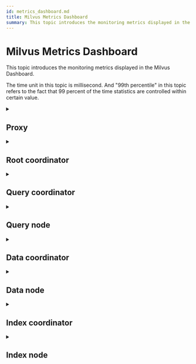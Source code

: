 ```yaml
---
id: metrics_dashboard.md
title: Milvus Metrics Dashboard
summary: This topic introduces the monitoring metrics displayed in the Milvus Dashboard.
---
```


# Milvus Metrics Dashboard

This topic introduces the monitoring metrics displayed in the Milvus Dashboard.

The time unit in this topic is millisecond. And "99th percentile" in this topic refers to the fact that 99 percent of the time statistics are controlled within certain value.

<details><summary><h2>Proxy</h2></summary>

  | Panel    | Panel description  | PromQL (Prometheus query lanage)  | The Milvus metrics used  | Milvus metrics description  |
|---|---|---|---|---|
| Search Vector Count Rate  | The average number of vectors queried per minute by each proxy within the past two minutes.  | ```  sum(increase(milvus_proxy_search_vectors_count{app_kubernetes_io_instance=~"$instance", app_kubernetes_io_name="$app_name", namespace="$namespace"}[2m])/2) by (pod, node_id)  ```  | `milvus_proxy_search_vectors_count`    | The accumulated number of vectors queried.  |
| Insert Vector Count Rate  | The average number of vectors inserted per minute by each proxy within the past two minutes.  | ```  sum(increase(milvus_proxy_insert_vectors_count{app_kubernetes_io_instance=~"$instance", app_kubernetes_io_name="$app_name", namespace="$namespace"}[2m])/2) by (pod, node_id)  ```  | `milvus_proxy_insert_vectors_count`    | The accumulated number of vectors inserted.  |
| Search Latency  | The 99th percentile of the latency of receiving <a href="https://milvus.io/docs/v2.0.x/search.md">search</a> and <a href="https://milvus.io/docs/v2.0.x/query.md">query</a> requests by each proxy within the past two minutes.    | ```  histogram_quantile(0.99, sum by (le, query_type, pod, node_id) (rate(milvus_proxy_sq_lantency_bucket{app_kubernetes_io_instance=~"$instance", app_kubernetes_io_name="$app_name", namespace="$namespace"}[2m])))  ```  | `milvus_proxy_sq_lantency`  | The latency of search and query requests.  |
| Wait Search Result Latency  | The 99th percentile of the latency between sending search and query requests and receiving results by proxy within the past two minutes.  | ```  histogram_quantile(0.99, sum by (le, query_type, pod, node_id) (rate(milvus_proxy_sq_wait_result_lantency_bucket{app_kubernetes_io_instance=~"$instance", app_kubernetes_io_name="$app_name", namespace="$namespace"}[2m])))  ```  | `milvus_proxy_sq_wait_result_lantency`  | The latency between sending search and query requests and receiving results.  |
| Reduce Search Result Latency  | The 99th percentile of the latency of aggregating search and query results by proxy within the past two minutes.  | ```  histogram_quantile(0.99, sum by (le, query_type, pod, node_id) (rate(milvus_proxy_sq_reduce_result_latency_bucket{app_kubernetes_io_instance=~"$instance", app_kubernetes_io_name="$app_name", namespace="$namespace"}[2m])))  ```  | `milvus_proxy_sq_reduce_result_latency`  | The latency of aggregating search and query results returned by each query node.  |
| Decode Search Result Latency  | The 99th percentile of the latency of decoding search and query results by proxy within the past two minutes.  | ```  histogram_quantile(0.99, sum by (le, query_type, pod, node_id) (rate(milvus_proxy_sq_decode_result_latency_bucket{app_kubernetes_io_instance=~"$instance", app_kubernetes_io_name="$app_name", namespace="$namespace"}[2m])))  ```  | `milvus_proxy_sq_decode_result_latency`  | The latency of decoding each search and query result.  |
| Msg Stream Object Num  | The average, maximum, and minimum number of the msgstream objects created by each proxy on its corresponding physical topic within the past two minutes.  | ```  avg(milvus_proxy_msgstream_obj_num{app_kubernetes_io_instance=~"$instance", app_kubernetes_io_name="$app_name", namespace="$namespace"}) by (pod, node_id)  max(milvus_proxy_msgstream_obj_num{app_kubernetes_io_instance=~"$instance", app_kubernetes_io_name="$app_name", namespace="$namespace"}) by (pod, node_id)  min(milvus_proxy_msgstream_obj_num{app_kubernetes_io_instance=~"$instance", app_kubernetes_io_name="$app_name", namespace="$namespace"}) by (pod, node_id)  ```  | `milvus_proxy_msgstream_obj_num`  | The number of msgstream objects created on each physical topic.  |
| Mutation Req Latency  | The 99th percentile of the overall latency of receiving insertion or deletion requests by each proxy within the past two minutes.    | ```  histogram_quantile(0.99, sum by (le, msg_type, pod, node_id) (rate(milvus_proxy_mutation_latency_bucket{app_kubernetes_io_instance=~"$instance", app_kubernetes_io_name="$app_name", namespace="$namespace"}[2m])))  ```  | `milvus_proxy_mutation_latency`  | The latency of insertion or deletion requests.  |
| Mutation Send Latency  | The 99th percentile of the latency of sending insertion or deletion requests by each proxy within the past two minutes.  | ```  histogram_quantile(0.99, sum by (le, msg_type, pod, node_id) (rate(milvus_proxy_mutation_send_latency_bucket{app_kubernetes_io_instance=~"$instance", app_kubernetes_io_name="$app_name", namespace="$namespace"}[2m])))  ```  | `milvus_proxy_mutation_send_latency`    | The latency of sending insertion or deletion requests.  |
| Cache Hit Rate  | The average cache hit rate of operations including `GeCollectionID`, `GetCollectionInfo `, and `GetCollectionSchema` per minute within the past two minutes.  | ```  sum(increase(milvus_proxy_cache_hit_count{app_kubernetes_io_instance=~"$instance", app_kubernetes_io_name="$app_name", namespace="$namespace", cache_state="hit"}[2m])/2) by(cache_name, pod, node_id) / sum(increase(milvus_proxy_cache_hit_count{app_kubernetes_io_instance=~"$instance", app_kubernetes_io_name="$app_name", namespace="$namespace"}[2m])/2) by(cache_name, pod, node_id)  ```  | `milvus_proxy_cache_hit_count`  | The statistics of hit and failure rate of each cache reading operation.    |
| Cache Update Latency  | The 99th percentile of cache update latency by proxy within the past two minutes.  | ```  histogram_quantile(0.99, sum by (le, pod, node_id) (rate(milvus_proxy_cache_update_latency_bucket{app_kubernetes_io_instance=~"$instance", app_kubernetes_io_name="$app_name", namespace="$namespace"}[2m])))  ```  | `milvus_proxy_cache_update_latency`  | The latency of updating cache each time.  |
| Sync Time  | The average, maximum, and minimum number of epoch time synced by each proxy in its corresponding physical channel.    | ```  avg(milvus_proxy_sync_epoch_time{app_kubernetes_io_instance=~"$instance", app_kubernetes_io_name="$app_name", namespace="$namespace"}) by (pod, node_id)  max(milvus_proxy_sync_epoch_time{app_kubernetes_io_instance=~"$instance", app_kubernetes_io_name="$app_name", namespace="$namespace"}) by (pod, node_id)  min(milvus_proxy_sync_epoch_time{app_kubernetes_io_instance=~"$instance", app_kubernetes_io_name="$app_name", namespace="$namespace"}) by (pod, node_id)  ```  | `milvus_proxy_sync_epoch_time `  | Each physical channel's epoch time (Unix time, the milliseconds passed ever since January 1, 1970).    <br/>    There is a default `ChannelName` apart from the physical channels.   |
| Apply PK Latency  | The 99th percentile of primary key application latency by each proxy within the past two minutes.    | ```  histogram_quantile(0.99, sum by (le, pod, node_id) (rate(milvus_proxy_apply_pk_latency_bucket{app_kubernetes_io_instance=~"$instance", app_kubernetes_io_name="$app_name", namespace="$namespace"}[2m])))  ```  | `milvus_proxy_apply_pk_latency`  | The latency of applying primary key.    |
| Apply Timestamp Latency  | The 99th percentile of timestamp application latency by each proxy within the past two minutes.    | ```  histogram_quantile(0.99, sum by (le, pod, node_id) (rate(milvus_proxy_apply_timestamp_latency_bucket{app_kubernetes_io_instance=~"$instance", app_kubernetes_io_name="$app_name", namespace="$namespace"}[2m])))  ```  | `milvus_proxy_apply_timestamp_latency`  | The latency of applying timestamp.    |
| DQL Request Rate  | The status and number of DQL requests received per minute by each proxy within the past two minutes.    <br/>    DQL requests include `DescribeCollection`, `DescribeIndex`, `GetCollectionStatistics`, `HasCollection`, `Search`, `Query`, `ShowPartitions`, etc. This panel specifically shows the total number and the number of successful DQL requests.   | ```  sum(increase(milvus_proxy_dql_req_count{app_kubernetes_io_instance=~"$instance", app_kubernetes_io_name="$app_name", namespace="$namespace"}[2m])/2) by(function_name, status, pod, node_id)  ```    | `milvus_proxy_dql_req_count`  | The number of all types of DQL requests.    |
| DML Request Rate  | The status and number of DML requests received per minute by each proxy within the past two minutes.    <br/>    DML requests include `Insert`, `Delete`, `LoadCollection`, `HasCollection`, `ReleaseCollection`, etc. This panel specifically shows the total number and the number of successful DML requests.   | ```  sum(increase(milvus_proxy_dml_req_count{app_kubernetes_io_instance=~"$instance", app_kubernetes_io_name="$app_name", namespace="$namespace"}[2m])/2) by(function_name, status, pod, node_id)  ```  | `milvus_proxy_dml_req_count`  | The number of all types of DML requests.    |
| DDL Request Rate  | The status and number of DDL requests received per minute by each proxy within the past two minutes.    <br/>    DML requests include `CreateCollection`, `DropCollection`, `ShowCollection`, `CreatePartition`, `Flush`, etc. This panel specifically shows the total number and the number of successful DDL requests.   | ```  sum(increase(milvus_proxy_ddl_req_count{app_kubernetes_io_instance=~"$instance", app_kubernetes_io_name="$app_name", namespace="$namespace"}[2m])/2) by(function_name, status, pod, node_id)  ```  | `milvus_proxy_ddl_req_count`  | The number of all types of DDL requests.    |
| DQL Request Latency  | The 99th percentile of the latency of successfully receiving DQL requests by each proxy in the past two minutes.   | ```  histogram_quantile(0.99, sum by (le, function_name, pod, node_id) (rate(milvus_proxy_dql_req_latency_bucket{app_kubernetes_io_instance=~"$instance", app_kubernetes_io_name="$app_name", namespace="$namespace"}[2m])))  ```  | `milvus_proxy_dql_req_latency`  | The latency of successful DQL requests.    |
| DML Request Latency  | The 99th percentile of the latency of successfully receiving DML requests by each proxy in the past two minutes.   | ```  histogram_quantile(0.99, sum by (le, function_name, pod, node_id) (rate(milvus_proxy_dml_req_latency_bucket{app_kubernetes_io_instance=~"$instance", app_kubernetes_io_name="$app_name", namespace="$namespace"}[2m])))  ```  | `milvus_proxy_dml_req_latency`  | The latency of successful DQL requests excluding `Insert` and `Delete` requests.     <br/>    For metrics of `Insert` and `Delete` requests, refer to `milvus_proxy_mutation_latency`.      |
| DDL Request Latency  | The 99th percentile of the latency of successfully receiving DDL requests by each proxy in the past two minutes.   | ```  histogram_quantile(0.99, sum by (le, function_name, pod, node_id) (rate(milvus_proxy_ddl_req_latency_bucket{app_kubernetes_io_instance=~"$instance", app_kubernetes_io_name="$app_name", namespace="$namespace"}[2m])))  ```  | `milvus_proxy_ddl_req_latency`  | The latency of successful DDL requests.    |
  
</details>


<details><summary><h2> Root coordinator</h2></summary>
  
  
| Panel  | Panel description  | PromQL (Prometheus query lanage)  | The Milvus metrics used  | Milvus metrics description  |
|---|---|---|---|---|
| Proxy Node Num  | The number of proxies created.  | ```  sum(milvus_rootcoord_proxy_num{app_kubernetes_io_instance=~"$instance", app_kubernetes_io_name="$app_name", namespace="$namespace"}) by (app_kubernetes_io_instance)  ```  | `milvus_rootcoord_proxy_num`  | The number of proxies.     |
| Sync Time  | The average, maximum, and minimum number of epoch time synced by each root coord in each physical channel (PChannel).    | ```  avg(milvus_rootcoord_sync_epoch_time{app_kubernetes_io_instance=~"$instance", app_kubernetes_io_name="$app_name", namespace="$namespace"}) by (app_kubernetes_io_instance)  max(milvus_rootcoord_sync_epoch_time{app_kubernetes_io_instance=~"$instance", app_kubernetes_io_name="$app_name", namespace="$namespace"}) by (app_kubernetes_io_instance)  min(milvus_rootcoord_sync_epoch_time{app_kubernetes_io_instance=~"$instance", app_kubernetes_io_name="$app_name", namespace="$namespace"}) by (app_kubernetes_io_instance)  ```  | `milvus_rootcoord_sync_epoch_time`  | Each physical channel's epoch time (Unix time, the milliseconds passed ever since January 1, 1970).    |
| DDL Request Rate  | The status and number of DDL requests per minute within the past two minutes.  | ```  sum(increase(milvus_rootcoord_ddl_req_count{app_kubernetes_io_instance=~"$instance", app_kubernetes_io_name="$app_name", namespace="$namespace"}[2m])/2) by (status, function_name)  ```  | `milvus_rootcoord_ddl_req_count`  | The total number of DDL requests including `CreateCollection`,  `DescribeCollection`, `DescribeSegments`, `HasCollection`, `ShowCollections`, `ShowPartitions`, and `ShowSegments`.  |
| DDL Request Latency  | The 99th percentile of DDL request latency within the past two minutes.  | ```  histogram_quantile(0.99, sum by (le, function_name) (rate(milvus_rootcoord_ddl_req_latency_bucket{app_kubernetes_io_instance=~"$instance", app_kubernetes_io_name="$app_name", namespace="$namespace"}[2m])))  ```  | `milvus_rootcoord_ddl_req_latency`  | The latency of all types of DDL requests.  |
| Sync Timetick Latency  | The 99th percentile of the time used by root coord to sync all timestamp to PChannel within the past two minutes.    | ```  histogram_quantile(0.99, sum by (le) (rate(milvus_rootcoord_sync_timetick_latency_bucket{app_kubernetes_io_instance=~"$instance", app_kubernetes_io_name="$app_name", namespace="$namespace"}[2m])))  ```  | `milvus_rootcoord_sync_timetick_latency`  | the time used by root coord to sync all timestamp to pchannel.  |
| ID Alloc Rate  | The number of IDs assigned by root coord per minute within the past two minutes.  | ```  sum(increase(milvus_rootcoord_id_alloc_count{app_kubernetes_io_instance=~"$instance", app_kubernetes_io_name="$app_name", namespace="$namespace"}[2m])/2)  ```  | `milvus_rootcoord_id_alloc_count`  | The accumulated number of IDs assigned by root coord.  |
| Timestamp  | The latest timestamp of root coord.    | ```  milvus_rootcoord_timestamp{app_kubernetes_io_instance=~"$instance", app_kubernetes_io_name="$app_name", namespace="$namespace"}  ```  | `milvus_rootcoord_timestamp`  | The latest timestamp of root coord.    |
| Timestamp Saved    | The pre-assigned timestamps that root coord saves in meta storage.  | ```  milvus_rootcoord_timestamp_saved{app_kubernetes_io_instance=~"$instance", app_kubernetes_io_name="$app_name", namespace="$namespace"}  ```  | `milvus_rootcoord_timestamp_saved`  | The pre-assigned timestamps that root coord saves in meta storage.     <br/>    The timestamps are assigned 3 seconds earlier. And the timestamp is updated and saved in meta storage every 50 millisecond.     |
| Collection Num  | The total number of collections.    | ```  sum(milvus_rootcoord_collection_num{app_kubernetes_io_instance=~"$instance", app_kubernetes_io_name="$app_name", namespace="$namespace"}) by (app_kubernetes_io_instance)  ```  | `milvus_rootcoord_collection_num`  | The total number of collections existing in Milvus currently.     |
| Partition Num  | The total number of partitions.    | ```  sum(milvus_rootcoord_partition_num{app_kubernetes_io_instance=~"$instance", app_kubernetes_io_name="$app_name", namespace="$namespace"}) by (app_kubernetes_io_instance)  ```  | `milvus_rootcoord_partition_num`  | The total number of partitions existing in Milvus currently.     |
| DML Channel Num  | The total number of DML channels.    | ```  sum(milvus_rootcoord_dml_channel_num{app_kubernetes_io_instance=~"$instance", app_kubernetes_io_name="$app_name", namespace="$namespace"}) by (app_kubernetes_io_instance)  ```  | `milvus_rootcoord_dml_channel_num`  | The total number of DML channels existing in Milvus currently.     |
| Msgstream Num  | The total number of msgstreams.    | ```  sum(milvus_rootcoord_msgstream_obj_num{app_kubernetes_io_instance=~"$instance", app_kubernetes_io_name="$app_name", namespace="$namespace"}) by (app_kubernetes_io_instance)  ```  | `milvus_rootcoord_msgstream_obj_num`  | The total number of msgstreams in Milvus currently.     |
| Credential Num  | The total number of credentials.    | ```  sum(milvus_rootcoord_credential_num{app_kubernetes_io_instance=~"$instance", app_kubernetes_io_name="$app_name", namespace="$namespace"}) by (app_kubernetes_io_instance)  ```  | `milvus_rootcoord_credential_num`  | The total number of credentials in Milvus currently.     |
  
</details>

<details><summary><h2>Query coordinator</h2></summary>
  
  | Panel  | Panel description  | PromQL (Prometheus query lanage)  | The Milvus metrics used  | Milvus metrics description  |
|---|---|---|---|---|
| Collection Loaded Num  | The number of collections that are currently loaded into memory.    | ```  sum(milvus_querycoord_collection_num{app_kubernetes_io_instance=~"$instance", app_kubernetes_io_name="$app_name", namespace="$namespace"}) by (app_kubernetes_io_instance)  ```  | `milvus_querycoord_collection_num`  |  The number of collections that are currently loaded by Milvus.    |
| Entity Loaded Num  | The number of entities that are currently loaded into memory.    | ```  sum(milvus_querycoord_entitiy_num{app_kubernetes_io_instance=~"$instance", app_kubernetes_io_name="$app_name", namespace="$namespace"}) by (app_kubernetes_io_instance)  ```  | `milvus_querycoord_entitiy_num`  |  The number of entities that are currently loaded by Milvus.    |
| Load Request Rate  | The number of load requests per minute within the past two minutes.    | ```  sum(increase(milvus_querycoord_load_req_count{app_kubernetes_io_instance=~"$instance", app_kubernetes_io_name="$app_name", namespace="$namespace"}[2m])/2) by (status)  ```  | `milvus_querycoord_load_req_count`  | The accumulated number of load requests.    |
| Release Request Rate  | The number of release requests per minute within the past two minutes.    | ```  sum(increase(milvus_querycoord_release_req_count{app_kubernetes_io_instance=~"$instance", app_kubernetes_io_name="$app_name", namespace="$namespace"}[2m])/2) by (status)  ```  | `milvus_querycoord_release_req_count`  | The accumulated number of release requests.    |
| Load Request Latency  | The 99th percentile of load request latency within the past two minutes.    | ```  histogram_quantile(0.99, sum by (le) (rate(milvus_querycoord_load_latency_bucket{app_kubernetes_io_instance=~"$instance", app_kubernetes_io_name="$app_name", namespace="$namespace"}[2m])))  ```  | `milvus_querycoord_load_latency`  | The time used to complete a load request.    |
| Release Request Latency  | The 99th percentile of release request latency within the past two minutes.    | ```  histogram_quantile(0.99, sum by (le) (rate(milvus_querycoord_release_latency_bucket{app_kubernetes_io_instance=~"$instance", app_kubernetes_io_name="$app_name", namespace="$namespace"}[2m])))  ```  | `milvus_querycoord_release_latency`  | The time used to complete a release request.    |
| Sub-Load Task  | The number of sub load tasks.    | ```  sum(milvus_querycoord_child_task_num{app_kubernetes_io_instance=~"$instance", app_kubernetes_io_name="$app_name", namespace="$namespace"}) by (app_kubernetes_io_instance)  ```  | `milvus_querycoord_child_task_num`  | The number of sub load tasks.    <br/>    A query coord splits a load request into multiple sub load tasks.   |
| Parent Load Task  | The number of parent load tasks.    | ```  sum(milvus_querycoord_parent_task_num{app_kubernetes_io_instance=~"$instance", app_kubernetes_io_name="$app_name", namespace="$namespace"}) by (app_kubernetes_io_instance)  ```  | `milvus_querycoord_parent_task_num`  | The number of sub load tasks.    <br/>    Each load request corresponds to a parent task in the task queue.  |
| Sub-Load Task Latency  | The 99th percentile of the latency of a sub load task within the past two minutes.  | ```  histogram_quantile(0.99, sum by (le) (rate(milvus_querycoord_child_task_latency_bucket{app_kubernetes_io_instance=~"$instance", app_kubernetes_io_name="$app_name", namespace="$namespace"}[2m])))  ```  | `milvus_querycoord_child_task_latency`  | The latency to complete a sub load task.  |
| Query Node Num  | The number of query nodes managed by query coord.  | ```  sum(milvus_querycoord_querynode_num{app_kubernetes_io_instance=~"$instance", app_kubernetes_io_name="$app_name", namespace="$namespace"}) by (app_kubernetes_io_instance)  ```  | `milvus_querycoord_querynode_num`  | The number of query nodes managed by query coord.  |
  
</details>


<details><summary><h2>Query node</h2></summary>
  
  | Panel  | Panel description  | PromQL (Prometheus query lanage)  | The Milvus metrics used  | Milvus metrics description  |
|---|---|---|---|---|
| Collection Loaded Num  | The number of collections loaded into memory by each query node.    | ```  sum(milvus_querynode_collection_num{app_kubernetes_io_instance=~"$instance", app_kubernetes_io_name="$app_name", namespace="$namespace"}) by (pod, node_id)  ```  | `milvus_querynode_collection_num`  | The number of collection loaded by each query node.    |
| Partition Loaded Num  | The number of partitions loaded into memory by each query node.    | ```  sum(milvus_querynode_partition_num{app_kubernetes_io_instance=~"$instance", app_kubernetes_io_name="$app_name", namespace="$namespace"}) by (pod, node_id)  ```  | `milvus_querynode_partition_num`  | The number of partitions loaded by each query node.    |
| Segment Loaded Num  | The number of segments loaded into memory by each query node.    | ```  sum(milvus_querynode_segment_num{app_kubernetes_io_instance=~"$instance", app_kubernetes_io_name="$app_name", namespace="$namespace"}) by (pod, node_id)  ```  | `milvus_querynode_segment_num`  | The number of segments loaded by each query node.    |
| DML Virtual Channel  | The number of DML virtual channels watched by each query node.  | ```  sum(milvus_querynode_dml_vchannel_num{app_kubernetes_io_instance=~"$instance", app_kubernetes_io_name="$app_name", namespace="$namespace"}) by (pod, node_id)  ```  | `milvus_querynode_dml_vchannel_num`  | The number of DML virtual channels watched by each query node.  |
| Delta Virtual Channel  | The number of delta channels watched by each query node.  | ```  sum(milvus_querynode_delta_vchannel_num{app_kubernetes_io_instance=~"$instance", app_kubernetes_io_name="$app_name", namespace="$namespace"}) by (pod, node_id)  ```  | `milvus_querynode_delta_vchannel_num`  | The number of delta channels watched by each query node.  |
| Consumer Num  | The number of consumers in each query node.   | ```  sum(milvus_querynode_consumer_num{app_kubernetes_io_instance=~"$instance", app_kubernetes_io_name="$app_name", namespace="$namespace"}) by (pod, node_id)  ```  | `milvus_querynode_consumer_num`  | The number of consumers in each query node.   |
| Search Request Rate  | The total number of search and query requests received per minute by each query node and the number of successful search and query requests within the past two minutes.  | ```  sum(increase(milvus_querynode_sq_req_count{app_kubernetes_io_instance=~"$instance", app_kubernetes_io_name="$app_name", namespace="$namespace"}[2m])/2) by (query_type, status, pod, node_id)  ```  | `milvus_querynode_sq_req_count`  | The accumulated number of search and query requests.  |
| Search Segment Latency  | The 99th percentile of the time each query node takes to search and query a segment within the past two minutes.    <br/>    The status of a segment can be sealed or growing.  | ```  histogram_quantile(0.99, sum by (le, query_type, segment_state, pod, node_id) (rate(milvus_querynode_sq_segment_latency_bucket{app_kubernetes_io_instance=~"$instance", app_kubernetes_io_name="$app_name", namespace="$namespace"}[2m])))  ```  | `milvus_querynode_sq_segment_latency`  | The time each query node takes to search and query each segment.  |
| Segcore Request Latency  | The 99th percentile of the time each query node takes to search and query in segcore within the past two minutes.  | ```  histogram_quantile(0.99, sum by (le, query_type, pod, node_id) (rate(milvus_querynode_sq_core_latency_bucket{app_kubernetes_io_instance=~"$instance", app_kubernetes_io_name="$app_name", namespace="$namespace"}[2m])))  ```  | `milvus_querynode_sq_core_latency`  | The time each query node takes to search and query in segcore.  |
| Load Segment Latency  | The 99th percentile of the time each query node takes to load a segment in the past two minutes.  | ```  histogram_quantile(0.99, sum by (le, pod, node_id) (rate(milvus_querynode_load_segment_latency_bucket{app_kubernetes_io_instance=~"$instance", app_kubernetes_io_name="$app_name", namespace="$namespace"}[2m])))  ```  | `milvus_querynode_load_segment_latency_bucket`  | The time each query node takes to load a segment.    |
| Flowgraph Num  | The number of flowgraphs in each query node.     | ```  sum(milvus_querynode_flowgraph_num{app_kubernetes_io_instance=~"$instance", app_kubernetes_io_name="$app_name", namespace="$namespace"}) by (pod, node_id)  ```  | `milvus_querynode_flowgraph_num`  | The number of flowgraphs in each query node.     |
| Unsolved Read Task Length  | The length of the queue of unsolved read requests in each query node.  | ```  sum(milvus_querynode_read_task_unsolved_len{app_kubernetes_io_instance=~"$instance", app_kubernetes_io_name="$app_name", namespace="$namespace"}) by (pod, node_id)  ```  | `milvus_querynode_read_task_unsolved_len`  | The length of the queue of unsolved read requests.  |
| Ready Read Task Length  | The length of the queue of read requests to be executed in each query node.  | ```  sum(milvus_querynode_read_task_ready_len{app_kubernetes_io_instance=~"$instance", app_kubernetes_io_name="$app_name", namespace="$namespace"}) by (pod, node_id)  ```  | `milvus_querynode_read_task_ready_len`  | The length of the queue of read requests to be executed.    |
| Parallel Read Task Num  | The number of concurrent read requests currently executed in each query node.  | ```  sum(milvus_querynode_read_task_concurrency{app_kubernetes_io_instance=~"$instance", app_kubernetes_io_name="$app_name", namespace="$namespace"}) by (pod, node_id)  ```  | `milvus_querynode_read_task_concurrency`    | The number of concurrent read requests currently executed.  |
| Estimate CPU Usage  | The CPU usage by each query node estimated by the scheduler.  | ```  sum(milvus_querynode_estimate_cpu_usage{app_kubernetes_io_instance=~"$instance", app_kubernetes_io_name="$app_name", namespace="$namespace"}) by (pod, node_id)  ```  | `milvus_querynode_estimate_cpu_usage`  | The CPU usage by each query node estimated by the scheduler.     <br/>    When the value is 100, this means a whole virtual CPU (vCPU) is used.  |
| Search Group Size  | The 99th percentile of the search group size (i.e. The total number of original search requests in the combined search requests executed by each query node) within the past two minutes.  | ```  histogram_quantile(0.99, sum by (le, pod, node_id) (rate(milvus_querynode_search_group_size_bucket{app_kubernetes_io_instance=~"$instance", app_kubernetes_io_name="$app_name", namespace="$namespace"}[2m])))  ```  | `milvus_querynode_load_segment_latency_bucket`  | The number of original search tasks among the combined search tasks from different buckets (i.e. The search group size).  |
| Search NQ  | The 99th percentile of the number of queries (NQ) done while each query node executes search requests within the past two minutes.  | ```  histogram_quantile(0.99, sum by (le, pod, node_id) (rate(milvus_querynode_search_nq_bucket{app_kubernetes_io_instance=~"$instance", app_kubernetes_io_name="$app_name", namespace="$namespace"}[2m])))  ```  | milvus_querynode_load_segment_latency_bucket  | The number of queries (NQ) of search requests.   |
| Search Group NQ    | The 99th percentile of NQ of search requests combined and executed by each query node within the past two minutes.  | ```  histogram_quantile(0.99, sum by (le, pod, node_id) (rate(milvus_querynode_search_group_nq_bucket{app_kubernetes_io_instance=~"$instance", app_kubernetes_io_name="$app_name", namespace="$namespace"}[2m])))  ```  | `milvus_querynode_load_segment_latency_bucket`  | The NQ of search requests combined from different buckets.  |
| Search Top_K  | The 99th percentile of the `Top_K` of search requests executed by each query node within the past two minutes.  | ```  histogram_quantile(0.99, sum by (le, pod, node_id) (rate(milvus_querynode_search_topk_bucket{app_kubernetes_io_instance=~"$instance", app_kubernetes_io_name="$app_name", namespace="$namespace"}[2m])))  ```  | `milvus_querynode_load_segment_latency_bucket`  | The `Top_K` of search requests.  |
| Search Group Top_K  | The 99th percentile of the `Top_K` of search requests combined and executed by each query node within the past two minutes.  | ```  histogram_quantile(0.99, sum by (le, pod, node_id) (rate(milvus_querynode_search_group_topk_bucket{app_kubernetes_io_instance=~"$instance", app_kubernetes_io_name="$app_name", namespace="$namespace"}[2m])))  ```  | `milvus_querynode_load_segment_latency_bucket`  | The `Top_K` of search requests combined from different buckets .  |
| Evicted Read Requests Rate  | The number of read requests evicted per minute by each query node within the past two minutes.  | ```  sum(increase(milvus_querynode_read_evicted_count{app_kubernetes_io_instance=~"$instance", app_kubernetes_io_name="$app_name", namespace="$namespace"}[2m])/2) by (pod, node_id)  ```  | `milvus_querynode_sq_req_count`  | The accumulated number of read requests evicted by query node due to traffic restriction.  |
  
</details>


<details><summary><h2>Data coordinator</h2></summary>
  
  | Panel  | Panel description  | PromQL (Prometheus query lanage)  | The Milvus metrics used  | Milvus metrics description  |
|---|---|---|---|---|
| Data Node Num  | The number of data nodes managed by data coord.  | ```  sum(milvus_datacoord_datanode_num{app_kubernetes_io_instance=~"$instance", app_kubernetes_io_name="$app_name", namespace="$namespace"}) by (app_kubernetes_io_instance)  ```  | `milvus_datacoord_datanode_num`  | The number of data nodes managed by data coord.  |
| Segment Num  | The number of all types of segments recorded in metadata by data coord.    | ```  sum(milvus_datacoord_segment_num{app_kubernetes_io_instance=~"$instance", app_kubernetes_io_name="$app_name", namespace="$namespace"}) by (segment_state)  ```  | `milvus_datacoord_segment_num`  | The number of all types of segments recorded in metadata by data coord.    <br/>    Types of segment include: dropped, flushed, flushing, growing, and sealed.    |
| Collection Num  | The number of collections recorded in metadata by data coord.    | ```  sum(milvus_datacoord_collection_num{app_kubernetes_io_instance=~"$instance", app_kubernetes_io_name="$app_name", namespace="$namespace"}) by (app_kubernetes_io_instance)  ```  | `milvus_datacoord_collection_num`  | The number of collections recorded in metadata by data coord.    |
| Stored Rows  | The accumulated number of rows of valid and flushed data in data coord.    | ```  sum(milvus_datacoord_stored_rows_num{app_kubernetes_io_instance=~"$instance", app_kubernetes_io_name="$app_name", namespace="$namespace"}) by (app_kubernetes_io_instance)  ```  | `milvus_datacoord_stored_rows_num`  | The accumulated number of rows of valid and flushed data in data coord.    |
| Sync Time  | The average, maximum, and minimum number of epoch time synced by data coord in each physical channel.  | ```  avg(milvus_datacoord_sync_epoch_time{app_kubernetes_io_instance=~"$instance", app_kubernetes_io_name="$app_name", namespace="$namespace"}) by (app_kubernetes_io_instance)  max(milvus_datacoord_sync_epoch_time{app_kubernetes_io_instance=~"$instance", app_kubernetes_io_name="$app_name", namespace="$namespace"}) by (app_kubernetes_io_instance)  min(milvus_datacoord_sync_epoch_time{app_kubernetes_io_instance=~"$instance", app_kubernetes_io_name="$app_name", namespace="$namespace"}) by (app_kubernetes_io_instance)  ```  | `milvus_datacoord_sync_epoch_time`  | Each physical channel's epoch time (Unix time, the milliseconds passed ever since January 1, 1970).  |
  
</details>

<details><summary><h2>Data node</h2></summary>
  
  | Panel    | Panel description  | PromQL (Prometheus query lanage)  | The Milvus metrics used  | Milvus metrics description  |
|---|---|---|---|---|
| Flowgraph Num  | The number of flowgraph objects that correspond to each data node.  | ```  sum(milvus_datanode_flowgraph_num{app_kubernetes_io_instance=~"$instance", app_kubernetes_io_name="$app_name", namespace="$namespace"}) by (pod, node_id)  ```  | `milvus_datanode_flowgraph_num`  | The number of flowgraph objects.     <br/>    Each shard in a collection corresponds to a flowgraph object.  |
| Msg Rows Consum Rate  | The number of rows of streaming messages consumed per minute by each data node within the past two minutes.  | ```  sum(increase(milvus_datanode_msg_rows_count{app_kubernetes_io_instance=~"$instance", app_kubernetes_io_name="$app_name", namespace="$namespace"}[2m])/2) by (msg_type, pod, node_id)  ```  | `milvus_datanode_msg_rows_count`  | The number of rows of streaming messages consumed.     <br/>    Currently, streaming messages counted by data node only include insertion and deletion messages.   |
| Flush Data Size Rate  | The size of each flushed message recorded per minute by each data node within the past two minutes.  | ```  sum(increase(milvus_datanode_flushed_data_size{app_kubernetes_io_instance=~"$instance", app_kubernetes_io_name="$app_name", namespace="$namespace"}[2m])/2) by (msg_type, pod, node_id)  ```  | `milvus_datanode_flushed_data_size`  | The size of each flushed message.    <br/>    Currently, streaming messages counted by data node only include insertion and deletion messages.   |
| Consumer Num  | The number of consumers created on each data node.     | ```  sum(milvus_datanode_consumer_num{app_kubernetes_io_instance=~"$instance", app_kubernetes_io_name="$app_name", namespace="$namespace"}) by (pod, node_id)  ```  | `milvus_datanode_consumer_num`  | The number of consumers created on each data node.     <br/>    Each flowgraph corresponds to a consumer.  |
| Producer Num  | The number of producers created on each data node.     | ```  sum(milvus_datanode_producer_num{app_kubernetes_io_instance=~"$instance", app_kubernetes_io_name="$app_name", namespace="$namespace"}) by (pod, node_id)  ```  | `milvus_datanode_producer_num`  | The number of consumers created on each data node.     <br/>    Each shard in a collection corresponds to a delta channel producer and a timetick channel producer.  |
| Sync Time  | The average, maximum, and minimum number of epoch time synced by each data node in all physical topics.  | ```  avg(milvus_datanode_sync_epoch_time{app_kubernetes_io_instance=~"$instance", app_kubernetes_io_name="$app_name", namespace="$namespace"}) by (pod, node_id)  max(milvus_datanode_sync_epoch_time{app_kubernetes_io_instance=~"$instance", app_kubernetes_io_name="$app_name", namespace="$namespace"}) by (pod, node_id)  min(milvus_datanode_sync_epoch_time{app_kubernetes_io_instance=~"$instance", app_kubernetes_io_name="$app_name", namespace="$namespace"}) by (pod, node_id)  ```  | `milvus_datanode_sync_epoch_time`  | The epoch time (Unix time, the milliseconds passed ever since January 1, 1970.) of each physical topic on a data node.     |
| Unflushed Segment Num  | The number of unflushed segments created on each data node.  | ```  sum(milvus_datanode_unflushed_segment_num{app_kubernetes_io_instance=~"$instance", app_kubernetes_io_name="$app_name", namespace="$namespace"}) by (pod, node_id)  ```  | `milvus_datanode_unflushed_segment_num`  | The number of unflushed segments created on each data node.  |
| Encode Buffer Latency  | The 99th percentile of the time used to encode a buffer by each data node within the past two minutes.  | ```  histogram_quantile(0.99, sum by (le, pod, node_id) (rate(milvus_datanode_encode_buffer_latency_bucket{app_kubernetes_io_instance=~"$instance", app_kubernetes_io_name="$app_name", namespace="$namespace"}[2m])))  ```  | `milvus_datanode_encode_buffer_latency`  | The time each data node takes to encode a buffer.    |
| Save Data Latency  | The 99th percentile of the time used to write a buffer into the storage layer by each data node within the past two minutes.  | ```  histogram_quantile(0.99, sum by (le, pod, node_id) (rate(milvus_datanode_save_latency_bucket{app_kubernetes_io_instance=~"$instance", app_kubernetes_io_name="$app_name", namespace="$namespace"}[2m])))  ```  | `milvus_datanode_save_latency`  | The time each data node takes to write a buffer into the storage layer.    |
| Flush Operate Rate  | The number of times each data node flushes a buffer per minute within the past two minutes.  | ```  sum(increase(milvus_datanode_flush_buffer_op_count{app_kubernetes_io_instance=~"$instance", app_kubernetes_io_name="$app_name", namespace="$namespace"}[2m])/2) by (status, pod, node_id)  ```  | `milvus_datanode_flush_buffer_op_count`  | The accumulated number of times a data node flushes a buffer.  |
| Autoflush Operate Rate  | The number of times each data node auto-flushes a buffer per minute within the past two minutes.  | ```  sum(increase(milvus_datanode_autoflush_buffer_op_count{app_kubernetes_io_instance=~"$instance", app_kubernetes_io_name="$app_name", namespace="$namespace"}[2m])/2) by (status, pod, node_id)  ```  | `milvus_datanode_autoflush_buffer_op_count`  | The accumulated number of times a data node auto-flushes a buffer.  |
| Flush Request Rate    | The number of times each data node receives a buffer flush request per minute within the past two minute.  | ```  sum(increase(milvus_datanode_flush_req_count{app_kubernetes_io_instance=~"$instance", app_kubernetes_io_name="$app_name", namespace="$namespace"}[2m])/2) by (status, pod, node_id)  ```  | `milvus_datanode_flush_req_count`  | The accumulated number of times a data node receives a flush request from a data coord.  |
| Compaction Latency  | The 99 the percentile of the time each data node takes to execute a compaction task within the past two minutes.  | ```  histogram_quantile(0.99, sum by (le, pod, node_id) (rate(milvus_datanode_compaction_latency_bucket{app_kubernetes_io_instance=~"$instance", app_kubernetes_io_name="$app_name", namespace="$namespace"}[2m])))  ```  | `milvus_datanode_compaction_latency`  | The time each data node takes to execute a compaction task.  |
  
</details>

<details><summary><h2>Index coordinator</h2></summary>
  
  
| Panel  | Panel description  | PromQL (Prometheus query lanage)  | The Milvus metrics used  | Milvus metrics description  |
|---|---|---|---|---|
| Index Request Rate  | The average number of index building requests received per minute by index coord within the past two minutes.  | ```  sum(increase(milvus_indexcoord_indexreq_count{app_kubernetes_io_instance=~"$instance", app_kubernetes_io_name="$app_name", namespace="$namespace"}[2m])/2) by (status)  ```  | `milvus_indexcoord_indexreq_count`  | The number of index building requests received by index coord.  |
| Index Task Count  | The count of all indexing tasks recorded by index coord in index metadata.  | ```  sum(milvus_indexcoord_indextask_count{app_kubernetes_io_instance=~"$instance", app_kubernetes_io_name="$app_name", namespace="$namespace"}) by (index_task_status)  ```  | `milvus_indexcoord_indextask_count`  | The count of all indexing tasks recorded by index coord in index metadata.  |
| Index Node Num  | The number of index nodes managed by index coord.    | ```  sum(milvus_indexcoord_indexnode_num{app_kubernetes_io_instance=~"$instance", app_kubernetes_io_name="$app_name", namespace="$namespace"}) by (app_kubernetes_io_instance)  ```  | `milvus_indexcoord_indexnode_num`  | The number of index nodes managed by index coord.    |
  
</details>

<details><summary><h2>Index node</h2></summary>
  
  | Panel  | Panel description  | PromQL (Prometheus query lanage)  | The Milvus metrics used  | Milvus metrics description  |
|---|---|---|---|---|
| Index Task Rate  | The average number of index building tasks received by each index node within the past two minutes.  | ```  sum(increase(milvus_indexnode_index_task_count{app_kubernetes_io_instance=~"$instance", app_kubernetes_io_name="$app_name", namespace="$namespace"}[2m])/2) by (status, pod, node_id)  ```  | `milvus_indexnode_index_task_count`  | The number of index building tasks received.  |
| Load Field Latency  | The 99th percentile of the time used by each index node to load segment field data each time within the past two minutes.  | ```  histogram_quantile(0.99, sum by (le, pod, node_id) (rate(milvus_indexnode_load_field_latency_bucket{app_kubernetes_io_instance=~"$instance", app_kubernetes_io_name="$app_name", namespace="$namespace"}[2m])))  ```  | `milvus_indexnode_load_field_latency`  | The time used by index node to load segment field data.   |
| Decode Field Latency  | The 99th percentile of the time used by each index node to encode field data each time  within the past two minutes.    | ```  histogram_quantile(0.99, sum by (le, pod, node_id) (rate(milvus_indexnode_decode_field_latency_bucket{app_kubernetes_io_instance=~"$instance", app_kubernetes_io_name="$app_name", namespace="$namespace"}[2m])))  ```  | `milvus_indexnode_decode_field_latency`  | The time used to decode field data.  |
| Build Index Latency  | The 99th percentile of the time used by each index node to build indexes within the past two minutes.    | ```  histogram_quantile(0.99, sum by (le, pod, node_id) (rate(milvus_indexnode_build_index_latency_bucket{app_kubernetes_io_instance=~"$instance", app_kubernetes_io_name="$app_name", namespace="$namespace"}[2m])))  ```  | `milvus_indexnode_build_index_latency`  | The time used to build indexes.  |
| Encode Index Latency  | The 99th percentile of the time used by each index node to encode index files within the past two minutes.    | ```  histogram_quantile(0.99, sum by (le, pod, node_id) (rate(milvus_indexnode_encode_index_latency_bucket{app_kubernetes_io_instance=~"$instance", app_kubernetes_io_name="$app_name", namespace="$namespace"}[2m])))  ```  | `milvus_indexnode_encode_index_latency`  | The time used to encode index files.  |
| Save Index Latency  | The 99th percentile of the time used by each index node to save index files within the past two minutes.    | ```  histogram_quantile(0.99, sum by (le, pod, node_id) (rate(milvus_indexnode_save_index_latency_bucket{app_kubernetes_io_instance=~"$instance", app_kubernetes_io_name="$app_name", namespace="$namespace"}[2m])))  ```  | `milvus_indexnode_save_index_latency`  | The time used to save index files.  |
  
</details>  
